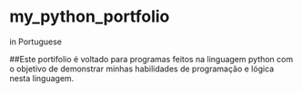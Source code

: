 # my_python_portfolio
in Portuguese

##Este portifolio é voltado para programas feitos na linguagem python com o objetivo de demonstrar minhas habilidades de programação e lógica nesta linguagem.
